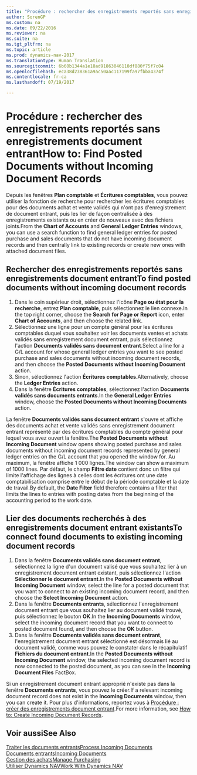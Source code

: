 ```yaml
---
title: "Procédure : rechercher des enregistrements reportés sans enregistrements document entrant"
author: SorenGP
ms.custom: na
ms.date: 09/22/2016
ms.reviewer: na
ms.suite: na
ms.tgt_pltfrm: na
ms.topic: article
ms.prod: dynamics-nav-2017
ms.translationtype: Human Translation
ms.sourcegitcommit: 6b60b1344a1e18ad91863046110df880f75f7c04
ms.openlocfilehash: eca38d238361a9ac50aac117199fa97fbba4374f
ms.contentlocale: fr-ca
ms.lasthandoff: 07/19/2017

---
```


# <a name="how-to-find-posted-documents-without-incoming-document-records"></a><span data-ttu-id="1e904-102">Procédure : rechercher des enregistrements reportés sans enregistrements document entrant</span><span class="sxs-lookup"><span data-stu-id="1e904-102">How to: Find Posted Documents without Incoming Document Records</span></span>
<span data-ttu-id="1e904-103">Depuis les fenêtres **Plan comptable** et **Écritures comptables**, vous pouvez utiliser la fonction de recherche pour rechercher les écritures comptables pour des documents achat et vente validés qui n'ont pas d'enregistrement de document entrant, puis les lier de façon centralisée à des enregistrements existants ou en créer de nouveaux avec des fichiers joints.</span><span class="sxs-lookup"><span data-stu-id="1e904-103">From the **Chart of Accounts** and **General Ledger Entries** windows, you can use a search function to find general ledger entries for posted purchase and sales documents that do not have incoming document records and then centrally link to existing records or create new ones with attached document files.</span></span>

## <a name="to-find-posted-documents-without-incoming-document-records"></a><span data-ttu-id="1e904-104">Rechercher des enregistrements reportés sans enregistrements document entrant</span><span class="sxs-lookup"><span data-stu-id="1e904-104">To find posted documents without incoming document records</span></span>
1. <span data-ttu-id="1e904-105">Dans le coin supérieur droit, sélectionnez l'icône **Page ou état pour la recherche**, entrez **Plan comptable**, puis sélectionnez le lien connexe.</span><span class="sxs-lookup"><span data-stu-id="1e904-105">In the top right corner, choose the **Search for Page or Report** icon, enter **Chart of Accounts**, and then choose the related link.</span></span>
2. <span data-ttu-id="1e904-106">Sélectionnez une ligne pour un compte général pour les écritures comptables duquel vous souhaitez voir les documents ventes et achats validés sans enregistrement document entrant, puis sélectionnez l'action **Documents validés sans document entrant**.</span><span class="sxs-lookup"><span data-stu-id="1e904-106">Select a line for a G/L account for whose general ledger entries you want to see posted purchase and sales documents without incoming document records, and then choose the **Posted Documents without Incoming Document** action.</span></span>
3. <span data-ttu-id="1e904-107">Sinon, sélectionnez l'action **Écritures comptables**.</span><span class="sxs-lookup"><span data-stu-id="1e904-107">Alternatively, choose the **Ledger Entries** action.</span></span>
4. <span data-ttu-id="1e904-108">Dans la fenêtre **Écritures comptables**, sélectionnez l'action **Documents validés sans documents entrants**.</span><span class="sxs-lookup"><span data-stu-id="1e904-108">In the **General Ledger Entries** window, choose the **Posted Documents without Incoming Documents** action.</span></span>

<span data-ttu-id="1e904-109">La fenêtre **Documents validés sans document entrant** s'ouvre et affiche des documents achat et vente validés sans enregistrement document entrant représenté par des écritures comptables du compte général pour lequel vous avez ouvert la fenêtre.</span><span class="sxs-lookup"><span data-stu-id="1e904-109">The **Posted Documents without Incoming Document** window opens showing posted purchase and sales documents without incoming document records represented by general ledger entries on the G/L account that you opened the window for.</span></span> <span data-ttu-id="1e904-110">Au maximum, la fenêtre affiche 1 000 lignes.</span><span class="sxs-lookup"><span data-stu-id="1e904-110">The window can show a maximum of 1000 lines.</span></span> <span data-ttu-id="1e904-111">Par défaut, le champ **Filtre date** contient donc un filtre qui limite l'affichage des lignes à celles dont les écritures ont une date comptabilisation comprise entre le début de la période comptable et la date de travail.</span><span class="sxs-lookup"><span data-stu-id="1e904-111">By default, the **Date Filter** field therefore contains a filter that limits the lines to entries with posting dates from the beginning of the accounting period to the work date.</span></span>

## <a name="to-connect-found-documents-to-existing-incoming-document-records"></a><span data-ttu-id="1e904-112">Lier des documents recherchés à des enregistrements document entrant existants</span><span class="sxs-lookup"><span data-stu-id="1e904-112">To connect found documents to existing incoming document records</span></span>
1. <span data-ttu-id="1e904-113">Dans la fenêtre **Documents validés sans document entrant**, sélectionnez la ligne d'un document valisé que vous souhaitez lier à un enregistrement document entrant existant, puis sélectionnez l'action **Sélectionner le document entrant**.</span><span class="sxs-lookup"><span data-stu-id="1e904-113">In the **Posted Documents without Incoming Document** window, select the line for a posted document that you want to connect to an existing incoming document record, and then choose the **Select Incoming Document** action.</span></span>
2. <span data-ttu-id="1e904-114">Dans la fenêtre **Documents entrants**, sélectionnez l'enregistrement document entrant que vous souhaitez lier au document validé trouvé, puis sélectionnez le bouton **OK**.</span><span class="sxs-lookup"><span data-stu-id="1e904-114">In the **Incoming Documents** window, select the incoming document record that you want to connect to posted document found, and then choose the **OK** button.</span></span>
3. <span data-ttu-id="1e904-115">Dans la fenêtre **Documents validés sans document entrant**, l'enregistrement document entrant sélectionné est désormais lié au document validé, comme vous pouvez le constater dans le récapitulatif **Fichiers du document entrant**.</span><span class="sxs-lookup"><span data-stu-id="1e904-115">In the **Posted Documents without Incoming Document** window, the selected incoming document record is now connected to the posted document, as you can see in the **Incoming Document Files** FactBox.</span></span>

<span data-ttu-id="1e904-116">Si un enregistrement document entrant approprié n'existe pas dans la fenêtre **Documents entrants**, vous pouvez le créer.</span><span class="sxs-lookup"><span data-stu-id="1e904-116">If a relevant incoming document record does not exist in the **Incoming Documents** window, then you can create it.</span></span> <span data-ttu-id="1e904-117">Pour plus d'informations, reportez vous à [Procédure : créer des enregistrements document entrant](across-how-create-income-document-records.md).</span><span class="sxs-lookup"><span data-stu-id="1e904-117">For more information, see [How to: Create Incoming Document Records](across-how-create-income-document-records.md).</span></span>

## <a name="see-also"></a><span data-ttu-id="1e904-118">Voir aussi</span><span class="sxs-lookup"><span data-stu-id="1e904-118">See Also</span></span>  
[<span data-ttu-id="1e904-119">Traiter les documents entrants</span><span class="sxs-lookup"><span data-stu-id="1e904-119">Process Incoming Documents</span></span>](across-process-income-documents.md)  
[<span data-ttu-id="1e904-120">Documents entrants</span><span class="sxs-lookup"><span data-stu-id="1e904-120">Incoming Documents</span></span>](across-income-documents.md)  
[<span data-ttu-id="1e904-121">Gestion des achats</span><span class="sxs-lookup"><span data-stu-id="1e904-121">Manage Purchasing</span></span>](purchasing-manage-purchasing.md)  
[<span data-ttu-id="1e904-122">Utiliser Dynamics NAV</span><span class="sxs-lookup"><span data-stu-id="1e904-122">Work With Dynamics NAV</span></span>](ui-work-product.md)

